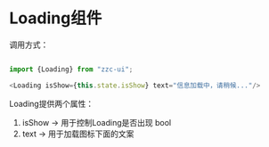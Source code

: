 Loading组件
===================

调用方式：

```JavaScript

import {Loading} from "zzc-ui";

<Loading isShow={this.state.isShow} text="信息加载中，请稍候..."/>

```

Loading提供两个属性：
1. isShow -> 用于控制Loading是否出现  bool
2. text -> 用于加载图标下面的文案
